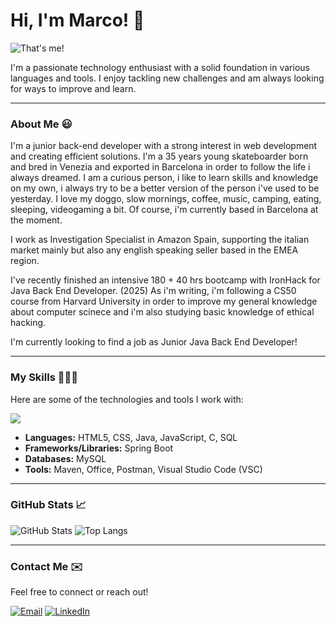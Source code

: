 # Hi, I'm Marco! 👋

![That's me!](https://theflacosite.com/ballride.JPG)

I'm a passionate technology enthusiast with a solid foundation in various languages and tools. I enjoy tackling new challenges and am always looking for ways to improve and learn.

---

### About Me 😃

I'm a junior back-end developer with a strong interest in web development and creating efficient solutions. 
I'm a 35 years young skateboarder born and bred in Venezia and exported in Barcelona in order to follow the life i always dreamed. 
I am a curious person, i like to learn skills and knowledge on my own, i always try to be a better version of the person i've used to be yesterday.
I love my doggo, slow mornings, coffee, music, camping, eating, sleeping, videogaming a bit. 
Of course, i'm currently based in Barcelona at the moment. 

I work as Investigation Specialist in Amazon Spain, supporting the italian market mainly but also any english speaking seller based in the EMEA region. 

I've recently finished an intensive 180 + 40 hrs bootcamp with IronHack for Java Back End Developer. (2025)
As i'm writing, i'm following a CS50 course from Harvard University in order to improve my general knowledge about computer scinece and i'm also studying basic knowledge of ethical hacking. 

I'm currently looking to find a job as Junior Java Back End Developer!

---

### My Skills 👨🏻‍💻

Here are some of the technologies and tools I work with:


<p align="left">
  <a href="https://skillicons.dev">
    <img src="https://skillicons.dev/icons?i=html,css,java,js,c,sql,mysql,spring,maven,vscode,postman" />
  </a>
</p>


* **Languages:** HTML5, CSS, Java, JavaScript, C, SQL
* **Frameworks/Libraries:** Spring Boot
* **Databases:** MySQL
* **Tools:** Maven, Office, Postman, Visual Studio Code (VSC)

---

### GitHub Stats 📈

![GitHub Stats](https://github-readme-stats.vercel.app/api?username=danotoriousflaco101&show_icons=true&theme=radical)
![Top Langs](https://github-readme-stats.vercel.app/api/top-langs/?username=danotoriousflaco101&layout=compact&theme=radical&cache_bust=true)

---

### Contact Me ✉️

Feel free to connect or reach out!

[![Email](https://img.shields.io/badge/Email-D14836?style=for-the-badge&logo=gmail&logoColor=white)](mailto:mestreselektor@gmail.com)
[![LinkedIn](https://img.shields.io/badge/LinkedIn-0077B5?style=for-the-badge&logo=linkedin&logoColor=white)](https://www.linkedin.com/in/marco-busato-975061163/)
